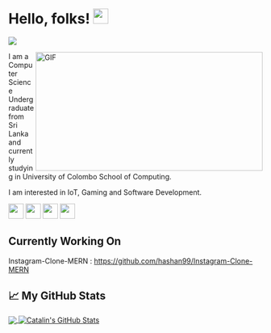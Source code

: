 # Hello, folks! <img src="https://raw.githubusercontent.com/MartinHeinz/MartinHeinz/master/wave.gif" width="30px">

![](https://visitor-badge.glitch.me/badge?page_id=hashan99)

<img align="right" alt="GIF" src="https://blog.zoho.com/wp-content/uploads/2019/08/new-Converted.gif" width="450" height="235" />

I am a Computer Science Undergraduate from Sri Lanka and currently studying in University of Colombo School of Computing.

I am interested in IoT, Gaming and Software Development. 

<a href="https://www.facebook.com/hashan.c.kumarasinghe/"><img height="30" src="https://1.bp.blogspot.com/-WSdqH3gMHDk/U-xndvvQYrI/AAAAAAAABwg/9OLHbIjiTF8/s1600/facebook%2Blogo%2Bpng%2Btransparent%2Bbackground.png?raw=true"></a>
<a href="https://www.linkedin.com/in/hashan-chandima-910049196/"><img height="30" src="https://github.com/WaylonWalker/WaylonWalker/blob/main/icon/linkedin.png?raw=true"></a>
<a href="https://www.instagram.com/hashan_hck98/"><img height="30" src="https://github.com/WaylonWalker/WaylonWalker/blob/main/icon/instagram.jpg?raw=true"></a>
<a href="https://www.buymeacoffee.com/hashan99"><img height="30" src="https://user-images.githubusercontent.com/16066404/77041853-a2044100-69e0-11ea-8da6-d64822a2c72a.jpg?raw=true"></a>&nbsp;&nbsp;






## Currently Working On 
Instagram-Clone-MERN : https://github.com/hashan99/Instagram-Clone-MERN



## &#x1f4c8; My GitHub Stats

<a href="https://github.com/hashan99/hashan99">
  <img align="center" src="https://github-readme-stats.vercel.app/api/top-langs/?username=hashan99&hide=java,html&title_color=ffffff&text_color=c9cacc&icon_color=2bbc8a&bg_color=1d1f21" />
</a>


<a href="https://github.com/hashan99/hashan99">
  <img align="center" src="https://github-readme-stats.vercel.app/api?username=hashan99&show_icons=true&line_height=27&count_private=true&title_color=ffffff&text_color=c9cacc&icon_color=2bbc8a&bg_color=1d1f21" alt="Catalin's GitHub Stats" />
</a>

